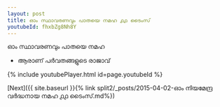 ```yaml
---
layout: post
title: ഓം സ്ഥാവരണവും പാതയെ നമഹ ൧൧ ടൈംസ്
youtubeId: fhxbZg8Nh8Y
---
```

 
 
 ഓം സ്ഥാവരണവും പാതയെ നമഹ 
 
 -  ആരാണ് പർവതങ്ങളുടെ രാജാവ് 
 
  
 
  
 
 
 
 
 
 


{% include youtubePlayer.html id=page.youtubeId %}
 
[Next]({{ site.baseurl }}{% link  split2/_posts/2015-04-02-ഓം നിയമേന്ദ്ര വർദ്ധനായ നമഹ ൧൧ ടൈംസ്.md%})
 
